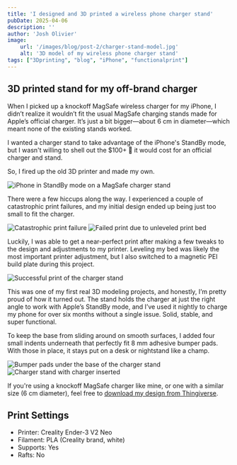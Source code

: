 ```yaml
---
title: 'I designed and 3D printed a wireless phone charger stand'
pubDate: 2025-04-06
description: ''
author: 'Josh Olivier'
image:
    url: '/images/blog/post-2/charger-stand-model.jpg'
    alt: '3D model of my wireless phone charger stand'
tags: ["3Dprinting", "blog", "iPhone", "functionalprint"]
---
```

## 3D printed stand for my off-brand charger

When I picked up a knockoff MagSafe wireless charger for my iPhone, I didn’t realize it wouldn’t fit the usual MagSafe charging stands made for Apple’s official charger. It’s just a bit bigger—about 6 cm in diameter—which meant none of the existing stands worked. 

I wanted a charger stand to take advantage of the iPhone's StandBy mode, but I wasn't willing to shell out the $100+ 🤢 it would cost for an official charger and stand. 

So, I fired up the old 3D printer and made my own.

<img src="/images/blog/post-2/charger-stand-1.jpg" alt="iPhone in StandBy mode on a MagSafe charger stand" class="blog-body-pic">

There were a few hiccups along the way. I experienced a couple of catastrophic print failures, and my initial design ended up being just too small to fit the charger.

<img src="/images/blog/post-2/charger-stand-2.jpg" alt="Catastrophic print failure" class="blog-body-pic">

<img src="/images/blog/post-2/charger-stand-3.jpg" alt="Failed print due to unleveled print bed" class="blog-body-pic">

Luckily, I was able to get a near-perfect print after making a few tweaks to the design and adjustments to my printer. Leveling my bed was likely the most important printer adjustment, but I also switched to a magnetic PEI build plate during this project. 

<img src="/images/blog/post-2/charger-stand-4.jpg" alt="Successful print of the charger stand" class="blog-body-pic">

This was one of my first real 3D modeling projects, and honestly, I’m pretty proud of how it turned out. The stand holds the charger at just the right angle to work with Apple’s StandBy mode, and I’ve used it nightly to charge my phone for over six months without a single issue. Solid, stable, and super functional.

To keep the base from sliding around on smooth surfaces, I added four small indents underneath that perfectly fit 8 mm adhesive bumper pads. With those in place, it stays put on a desk or nightstand like a champ.

<img src="/images/blog/post-2/charger-stand-5.jpg" alt="Bumper pads under the base of the charger stand" class="blog-body-pic">

<img src="/images/blog/post-2/charger-stand-6.jpg" alt="Charger stand with charger inserted" class="blog-body-pic">

If you're using a knockoff MagSafe charger like mine, or one with a similar size (6 cm diameter), feel free to [download my design from Thingiverse](https://www.thingiverse.com/thing:6955377).

## Print Settings

- Printer: Creality Ender-3 V2 Neo
- Filament: PLA (Creality brand, white)
- Supports: Yes
- Rafts: No